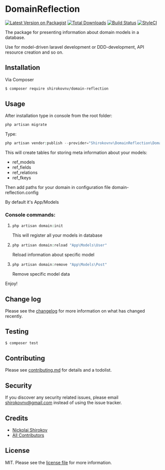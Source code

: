 # DomainReflection

[![Latest Version on Packagist][ico-version]][link-packagist]
[![Total Downloads][ico-downloads]][link-downloads]
[![Build Status][ico-travis]][link-travis]
[![StyleCI][ico-styleci]][link-styleci]

The package for presenting information about domain models in a database. 

Use for model-driven laravel development or DDD-development, API resource creation and so on.

## Installation

Via Composer

``` bash
$ composer require shirokovnv/domain-reflection
```

## Usage

After installation type in console from the root folder: 

```php
php artisan migrate
```

Type: 

```php
php artisan vendor:publish --provider="Shirokovnv\DomainReflection\DomainReflectionServiceProvider" --tag=config
```

This will create tables for storing meta information about your models:

- ref_models
- ref_fields
- ref_relations
- ref_fkeys

Then add paths for your domain in configuration file domain-reflection.config

By default it's App/Models

### Console commands:

1. 
    ```php
    php artisan domain:init
    ```
    This will register all your models in database

2.  ```php
    php artisan domain:reload "App\Models\User"
    ```
    Reload information about specific model
    
3.  ```php
    php artisan domain:remove "App\Models\Post"
    ```    
    Remove specific model data
        
Enjoy!
        
## Change log

Please see the [changelog](changelog.md) for more information on what has changed recently.

## Testing

``` bash
$ composer test
```

## Contributing

Please see [contributing.md](contributing.md) for details and a todolist.

## Security

If you discover any security related issues, please email shirokovnv@gmail.com instead of using the issue tracker.

## Credits

- [Nickolai Shirokov][link-author]
- [All Contributors][link-contributors]

## License

MIT. Please see the [license file](license.md) for more information.

[ico-version]: https://img.shields.io/packagist/v/shirokovnv/domain-reflection.svg?style=flat-square
[ico-downloads]: https://img.shields.io/packagist/dt/shirokovnv/domain-reflection.svg?style=flat-square
[ico-travis]: https://img.shields.io/travis/shirokovnv/domain-reflection/master.svg?style=flat-square
[ico-styleci]: https://styleci.io/repos/12345678/shield

[link-packagist]: https://packagist.org/packages/shirokovnv/domain-reflection
[link-downloads]: https://packagist.org/packages/shirokovnv/domain-reflection
[link-travis]: https://travis-ci.org/shirokovnv/domain-reflection
[link-styleci]: https://styleci.io/repos/12345678
[link-author]: https://github.com/shirokovnv
[link-contributors]: ../../contributors
